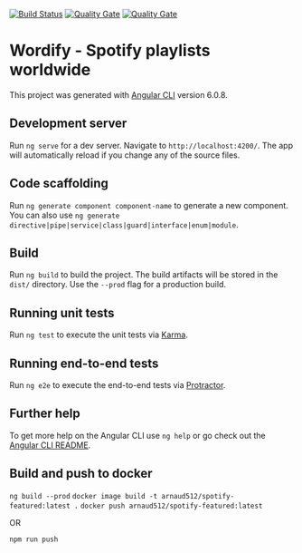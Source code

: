 [![Build Status](https://travis-ci.org/arnaud512/worldify.svg?branch=master)](https://travis-ci.org/arnaud512/worldify)
[![Quality Gate](https://sonarcloud.io/api/project_badges/measure?project=worldify&metric=alert_status)](https://sonarcloud.io/dashboard/index/worldify)
[![Quality Gate](https://sonarcloud.io/api/project_badges/measure?project=worldify&metric=ncloc)](https://sonarcloud.io/dashboard/index/worldify)

# Wordify - Spotify playlists worldwide

This project was generated with [Angular CLI](https://github.com/angular/angular-cli) version 6.0.8.

## Development server

Run `ng serve` for a dev server. Navigate to `http://localhost:4200/`. The app will automatically reload if you change any of the source files.

## Code scaffolding

Run `ng generate component component-name` to generate a new component. You can also use `ng generate directive|pipe|service|class|guard|interface|enum|module`.

## Build

Run `ng build` to build the project. The build artifacts will be stored in the `dist/` directory. Use the `--prod` flag for a production build.


## Running unit tests

Run `ng test` to execute the unit tests via [Karma](https://karma-runner.github.io).

## Running end-to-end tests

Run `ng e2e` to execute the end-to-end tests via [Protractor](http://www.protractortest.org/).

## Further help

To get more help on the Angular CLI use `ng help` or go check out the [Angular CLI README](https://github.com/angular/angular-cli/blob/master/README.md).

## Build and push to docker
`ng build --prod`
`docker image build -t arnaud512/spotify-featured:latest .`
`docker push arnaud512/spotify-featured:latest`

OR

`npm run push`
